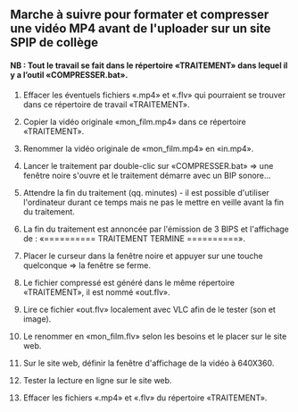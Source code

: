 ## Marche à suivre pour formater et compresser une vidéo MP4 avant de l'uploader sur un site SPIP de collège

#### NB : Tout le travail se fait dans le répertoire «TRAITEMENT» dans lequel il y a l’outil «COMPRESSER.bat».

1. Effacer les éventuels fichiers «.mp4» et «.flv» qui pourraient se trouver dans ce répertoire de travail «TRAITEMENT».

1. Copier la vidéo originale «mon_film.mp4» dans ce répertoire «TRAITEMENT».

1. Renommer la vidéo originale de «mon_film.mp4» en «in.mp4».

1. Lancer le traitement par double-clic sur «COMPRESSER.bat»
=> une fenêtre noire s'ouvre et le traitement démarre avec un BIP sonore...

1. Attendre la fin du traitement (qq. minutes) - il est possible d'utiliser l'ordinateur durant ce temps mais ne pas le mettre en veille avant la fin du traitement.

1. La fin du traitement est annoncée par l'émission de 3 BIPS et l'affichage de :
 «========== TRAITEMENT TERMINE ==========».

1. Placer le curseur dans la fenêtre noire et appuyer sur une touche quelconque
=> la fenêtre se ferme.

1. Le fichier compressé est généré dans le même répertoire «TRAITEMENT», il est nommé «out.flv».

1. Lire ce fichier «out.flv» localement avec VLC afin de le tester (son et image).

1. Le renommer en «mon_film.flv» selon les besoins et le placer sur le site web.

1. Sur le site web, définir la fenêtre d'affichage de la vidéo à 640X360.

1. Tester la lecture en ligne sur le site web.

1. Effacer les fichiers «.mp4» et «.flv» du répertoire «TRAITEMENT».
